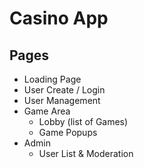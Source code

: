 # Casino App

## Pages

- Loading Page
- User Create / Login
- User Management
- Game Area
    - Lobby (list of Games)
    - Game Popups
- Admin
    - User List & Moderation